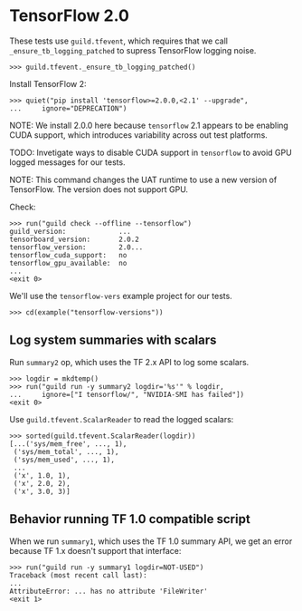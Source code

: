 # TensorFlow 2.0

These tests use `guild.tfevent`, which requires that we call
`_ensure_tb_logging_patched` to supress TensorFlow logging noise.

    >>> guild.tfevent._ensure_tb_logging_patched()

Install TensorFlow 2:

    >>> quiet("pip install 'tensorflow>=2.0.0,<2.1' --upgrade",
    ...     ignore="DEPRECATION")

NOTE: We install 2.0.0 here because `tensorflow` 2.1 appears to be
enabling CUDA support, which introduces variability across out test
platforms.

TODO: Invetigate ways to disable CUDA support in `tensorflow` to avoid
GPU logged messages for our tests.

NOTE: This command changes the UAT runtime to use a new version of
TensorFlow. The version does not support GPU.

Check:

    >>> run("guild check --offline --tensorflow")
    guild_version:             ...
    tensorboard_version:       2.0.2
    tensorflow_version:        2.0...
    tensorflow_cuda_support:   no
    tensorflow_gpu_available:  no
    ...
    <exit 0>

We'll use the `tensorflow-vers` example project for our tests.

    >>> cd(example("tensorflow-versions"))

## Log system summaries with scalars

Run `summary2` op, which uses the TF 2.x API to log some scalars.

    >>> logdir = mkdtemp()
    >>> run("guild run -y summary2 logdir='%s'" % logdir,
    ...     ignore=["I tensorflow/", "NVIDIA-SMI has failed"])
    <exit 0>


Use `guild.tfevent.ScalarReader` to read the logged scalars:

    >>> sorted(guild.tfevent.ScalarReader(logdir))
    [...('sys/mem_free', ..., 1),
     ('sys/mem_total', ..., 1),
     ('sys/mem_used', ..., 1),
     ...
     ('x', 1.0, 1),
     ('x', 2.0, 2),
     ('x', 3.0, 3)]

## Behavior running TF 1.0 compatible script

When we run `summary1`, which uses the TF 1.0 summary API, we get an
error because TF 1.x doesn't support that interface:

    >>> run("guild run -y summary1 logdir=NOT-USED")
    Traceback (most recent call last):
    ...
    AttributeError: ... has no attribute 'FileWriter'
    <exit 1>
